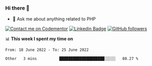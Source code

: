 ### Hi there 👋

<!--
**mustafaculban/mustafaculban** is a ✨ _special_ ✨ repository because its `README.md` (this file) appears on your GitHub profile.

Here are some ideas to get you started:

- 🌱 I’m currently learning ...
- 👯 I’m looking to collaborate on ...
- 🤔 I’m looking for help with ...
- 📫 How to reach me: ...
- 😄 Pronouns: ...
- ⚡ Fun fact: ...

-->
- 💬 Ask me about anything related to PHP

[![Contact me on Codementor](https://www.codementor.io/m-badges/karamusluk/book-session.svg)](https://www.codementor.io/@karamusluk?refer=badge)
[![Linkedin Badge](https://img.shields.io/badge/-Mustafa%20Culban-blue?style=social&logo=Linkedin&logoColor=blue&link=https://www.linkedin.com/in/mustafaculban/)](https://www.linkedin.com/in/mustafaculban/) 
[![GitHub followers](https://img.shields.io/github/followers/karamusluk?label=Follow&style=social)](https://github.com/karamusluk/?tab=follow)


📊 **This week I spent my time on**
<!--START_SECTION:waka-->

```text
From: 18 June 2022 - To: 25 June 2022

Other   3 mins          ████████████████████░░░░░   80.27 %
```

<!--END_SECTION:waka-->

